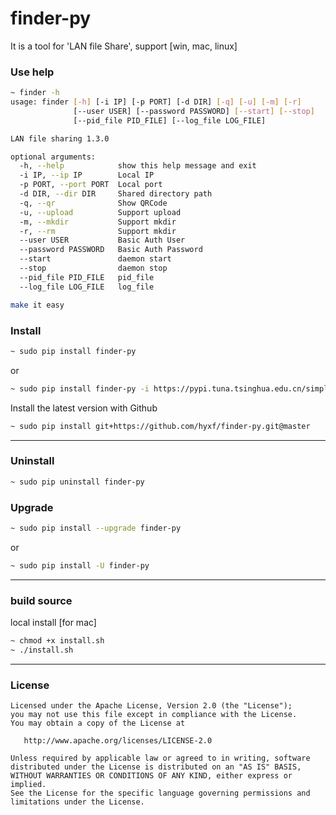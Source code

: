finder-py
=======

It is a tool for 'LAN file Share', support [win, mac, linux]

### Use help

~~~bash
~ finder -h
usage: finder [-h] [-i IP] [-p PORT] [-d DIR] [-q] [-u] [-m] [-r]
              [--user USER] [--password PASSWORD] [--start] [--stop]
              [--pid_file PID_FILE] [--log_file LOG_FILE]

LAN file sharing 1.3.0

optional arguments:
  -h, --help            show this help message and exit
  -i IP, --ip IP        Local IP
  -p PORT, --port PORT  Local port
  -d DIR, --dir DIR     Shared directory path
  -q, --qr              Show QRCode
  -u, --upload          Support upload
  -m, --mkdir           Support mkdir
  -r, --rm              Support mkdir
  --user USER           Basic Auth User
  --password PASSWORD   Basic Auth Password
  --start               daemon start
  --stop                daemon stop
  --pid_file PID_FILE   pid_file
  --log_file LOG_FILE   log_file

make it easy
~~~

### Install

~~~bash
~ sudo pip install finder-py
~~~

or 

~~~bash
~ sudo pip install finder-py -i https://pypi.tuna.tsinghua.edu.cn/simple/
~~~

Install the latest version with Github

~~~bash
~ sudo pip install git+https://github.com/hyxf/finder-py.git@master
~~~

---------

### Uninstall

~~~bash
~ sudo pip uninstall finder-py
~~~

### Upgrade

~~~bash
~ sudo pip install --upgrade finder-py
~~~

or

~~~bash
~ sudo pip install -U finder-py
~~~

--------------------

### build source

local install [for mac]

~~~bash
~ chmod +x install.sh
~ ./install.sh
~~~


----------------------

### License


    Licensed under the Apache License, Version 2.0 (the "License");
    you may not use this file except in compliance with the License.
    You may obtain a copy of the License at

       http://www.apache.org/licenses/LICENSE-2.0

    Unless required by applicable law or agreed to in writing, software
    distributed under the License is distributed on an "AS IS" BASIS,
    WITHOUT WARRANTIES OR CONDITIONS OF ANY KIND, either express or implied.
    See the License for the specific language governing permissions and
    limitations under the License.
